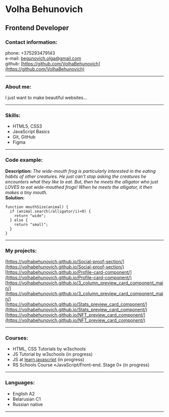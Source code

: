 # Volha Behunovich

## Frontend Developer

### Contact information:

phone: +375293479143  
e-mail: [begunovich.olga@gmail.com](mailto:begunovich.olga@gmail.com)  
github: [https://github.com/VolhaBehunovich](https://github.com/VolhaBehunovich)

---

### About me:

I just want to make beautiful websites...

---

### Skills:

- HTML5, CSS3
- JavaScript Basics
- Git, GitHub
- Figma

---

### Code example:

**Description:** _The wide-mouth frog is particularly interested in the eating habits of other creatures. He just can't stop asking the creatures he encounters what they like to eat. But, then he meets the alligator who just LOVES to eat wide-mouthed frogs! When he meets the alligator, it then makes a tiny mouth._  
**Solution:**

```
function mouthSize(animal) {
  if (animal.search(/alligator/i)<0) {
    return "wide";
  } else {
    return "small";
  }
}
```

---

### My projects:

[https://volhabehunovich.github.io/Social-proof-section/](https://volhabehunovich.github.io/Social-proof-section/)  
[https://volhabehunovich.github.io/Profile-card-component/](https://volhabehunovich.github.io/Profile-card-component/)  
[https://volhabehunovich.github.io/3_column_preview_card_component_main/](https://volhabehunovich.github.io/3_column_preview_card_component_main/)  
[https://volhabehunovich.github.io/Stats_preview_card_component/](https://volhabehunovich.github.io/Stats_preview_card_component/)  
[https://volhabehunovich.github.io/NFT_preview_card_component/](https://volhabehunovich.github.io/NFT_preview_card_component/)

---

### Courses:

- HTML, CSS Tutorials by w3schools
- JS Tutorial by w3schools (in progress)
- JS at [learn.javascript](https://learn.javascript.ru) (in progress)
- RS Schools Course «JavaScript/Front-end. Stage 0» (in progress)

---

### Languages:

- English A2
- Belarusian C1
- Russian native

---
